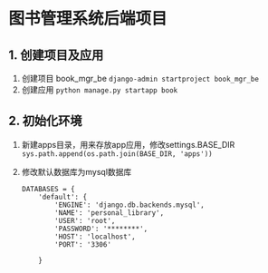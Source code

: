 # 图书管理系统后端项目

## 1. 创建项目及应用
1. 创建项目 book_mgr_be
   `django-admin startproject book_mgr_be`
2. 创建应用
   `python manage.py startapp book`

## 2. 初始化环境

1. 新建apps目录，用来存放app应用，修改settings.BASE_DIR
   `sys.path.append(os.path.join(BASE_DIR, 'apps'))`

2. 修改默认数据库为mysql数据库
    ```
    DATABASES = {
        'default': {
            'ENGINE': 'django.db.backends.mysql',
            'NAME': 'personal_library',
            'USER': 'root',
            'PASSWORD': '********',
            'HOST': 'localhost',
            'PORT': '3306'

        }
    ```


